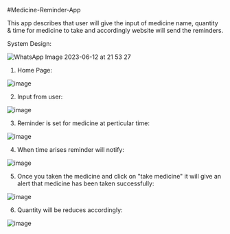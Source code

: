 #Medicine-Reminder-App

This app describes that user will give the input of medicine name, quantity & time for medicine to take and accordingly website will send the reminders.

System Design: 


![WhatsApp Image 2023-06-12 at 21 53 27](https://github.com/vipulmane6498/Medicine-Reminder-App/assets/113690721/59ff5a7e-2104-4b6d-9ad3-8a9eb2f11af2)



1. Home Page:

 ![image](https://github.com/vipulmane6498/Medicine-Reminder-App/assets/113690721/e8a7a1ea-a6fc-408a-b387-b4fbf080f63a)

 
 
 2. Input from user:
 
 ![image](https://github.com/vipulmane6498/Medicine-Reminder-App/assets/113690721/25a68e26-77ee-4171-8dcc-26b69526a6ac)

 
 
 3. Reminder is set for medicine at perticular time:

![image](https://github.com/vipulmane6498/Medicine-Reminder-App/assets/113690721/77041754-553b-4e39-9ece-1acaa0a904c3)



4. When time arises reminder will notify:

![image](https://github.com/vipulmane6498/Medicine-Reminder-App/assets/113690721/f89b07d5-d3d5-405f-b8ae-6a99757315ef)



5. Once you taken the medicine and click on "take medicine" it will give an alert that medicine has been taken successfully:

![image](https://github.com/vipulmane6498/Medicine-Reminder-App/assets/113690721/ed4aa8b6-6197-435e-80a6-64b4d3b04603)




6. Quantity will be reduces accordingly:

![image](https://github.com/vipulmane6498/Medicine-Reminder-App/assets/113690721/de5998cf-2935-4f1a-bb35-3c80e37cf3f6)








